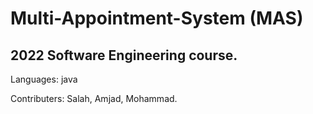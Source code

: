 # Multi-Appointment-System (MAS)

## 2022 Software Engineering course.

Languages:
java

Contributers: Salah, Amjad, Mohammad.
